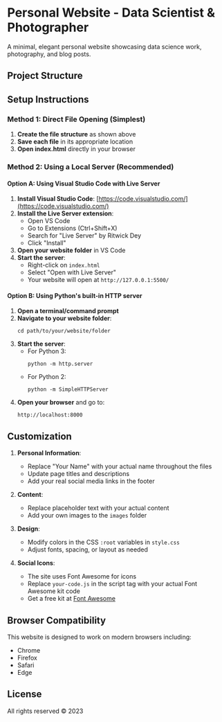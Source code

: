 # Personal Website - Data Scientist & Photographer

A minimal, elegant personal website showcasing data science work, photography, and blog posts.

## Project Structure 


## Setup Instructions

### Method 1: Direct File Opening (Simplest)

1. **Create the file structure** as shown above
2. **Save each file** in its appropriate location
3. **Open index.html** directly in your browser

### Method 2: Using a Local Server (Recommended)

#### Option A: Using Visual Studio Code with Live Server

1. **Install Visual Studio Code**: [https://code.visualstudio.com/](https://code.visualstudio.com/)
2. **Install the Live Server extension**:
   - Open VS Code
   - Go to Extensions (Ctrl+Shift+X)
   - Search for "Live Server" by Ritwick Dey
   - Click "Install"
3. **Open your website folder** in VS Code
4. **Start the server**:
   - Right-click on `index.html`
   - Select "Open with Live Server"
   - Your website will open at `http://127.0.0.1:5500/`

#### Option B: Using Python's built-in HTTP server

1. **Open a terminal/command prompt**
2. **Navigate to your website folder**:
   ```
   cd path/to/your/website/folder
   ```
3. **Start the server**:
   - For Python 3:
     ```
     python -m http.server
     ```
   - For Python 2:
     ```
     python -m SimpleHTTPServer
     ```
4. **Open your browser** and go to:
   ```
   http://localhost:8000
   ```

## Customization

1. **Personal Information**:
   - Replace "Your Name" with your actual name throughout the files
   - Update page titles and descriptions
   - Add your real social media links in the footer

2. **Content**:
   - Replace placeholder text with your actual content
   - Add your own images to the `images` folder

3. **Design**:
   - Modify colors in the CSS `:root` variables in `style.css`
   - Adjust fonts, spacing, or layout as needed

4. **Social Icons**:
   - The site uses Font Awesome for icons
   - Replace `your-code.js` in the script tag with your actual Font Awesome kit code
   - Get a free kit at [Font Awesome](https://fontawesome.com/)

## Browser Compatibility

This website is designed to work on modern browsers including:
- Chrome
- Firefox
- Safari
- Edge

## License

All rights reserved © 2023
